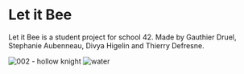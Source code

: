# Let it Bee
Let it Bee is a student project for school 42. Made by Gauthier Druel, Stephanie Aubenneau, Divya Higelin and Thierry Defresne.


![002 - hollow knight](https://user-images.githubusercontent.com/7316082/43798074-b68d53e6-9a89-11e8-8b27-1311d7286569.png)
![water](https://user-images.githubusercontent.com/7316082/43805515-57a8a652-9aa0-11e8-8fab-304efa2b8386.png)
